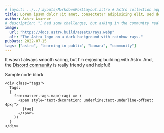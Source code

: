 ```yaml
---
# layout: ../../layouts/MarkdownPostLayout.astro # Astro collection approach doesn't need this
title: Lorem ipsum dolor sit amet, consectetur adipisicing elit, sed do eiusmod tempor incididunt ut labore et magna aliqua.
author: Astro Learner
# description: "I had some challenges, but asking in the community really helped!"
image:
  url: "https://docs.astro.build/assets/rays.webp"
  alt: "The Astro logo on a dark background with rainbow rays."
pubDate: 2022-07-15
tags: ["astro", "learning in public", "banana", "community"]
---
```


It wasn't always smooth sailing, but I'm enjoying building with Astro. And, the [Discord community](https://astro.build/chat) is really friendly and helpful!

Sample code block

```astro
<div class="tags">
  Tags:
  {
    frontmatter.tags.map((tag) => (
      <span style="text-decoration: underline;text-underline-offset: 4px;">
        {tag}
      </span>
    ))
  }
</div>
```
